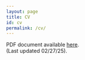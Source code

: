 ```yaml
---
layout: page
title: CV
id: cv
permalink: /cv/
---
```


PDF document available <a target="_blank" href="https://annabelledilustro.github.io/annabelledilustro/folder/CV-02272025.pdf" >here</a>. <br>
(Last updated 02/27/25). 

